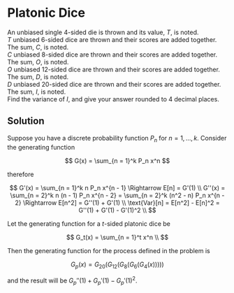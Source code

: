 # Platonic Dice

<p>
An unbiased single 4-sided die is thrown and its value, <var>T</var>, is noted.<br /><var>T</var> unbiased 6-sided dice are thrown and their scores are added together. The sum, <var>C</var>, is noted.<br /><var>C</var> unbiased 8-sided dice are thrown and their scores are added together. The sum, <var>O</var>, is noted.<br /><var>O</var> unbiased 12-sided dice are thrown and their scores are added together. The sum, <var>D</var>, is noted.<br /><var>D</var> unbiased 20-sided dice are thrown and their scores are added together. The sum, <var>I</var>, is noted.<br />
Find the variance of <var>I</var>, and give your answer rounded to 4 decimal places.
</p>

## Solution

Suppose you have a discrete probability function $P_n$ for $n = 1, \dots, k$. Consider the generating function

$$
G(x) = \sum_{n = 1}^k P_n x^n
$$

therefore

$$
G'(x) = \sum_{n = 1}^k n P_n x^{n - 1} \Rightarrow E[n] = G'(1) \\
G''(x) = \sum_{n = 2}^k n (n - 1) P_n x^{n - 2} = \sum_{n = 2}^k (n^2 - n) P_n x^{n - 2} \Rightarrow E[n^2] = G''(1) + G'(1) \\
\text{Var}[n] = E[n^2] - E[n]^2 = G''(1) + G'(1) - G'(1)^2 \\
$$

Let the generating function for a $t$-sided platonic dice be

$$
G_t(x) = \sum_{n = 1}^t x^n \\
$$

Then the generating function for the process defined in the problem is

$$
G_p(x) = G_{20}(G_{12}(G_{8}(G_{6}(G_{4}(x)))))
$$

and the result will be $G_p''(1) + G_p'(1) - G_p'(1)^2$.